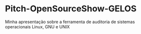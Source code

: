 # Pitch-OpenSourceShow-GELOS
Minha apresentação sobre a ferramenta de auditoria de sistemas operacionais Linux, GNU e UNIX
